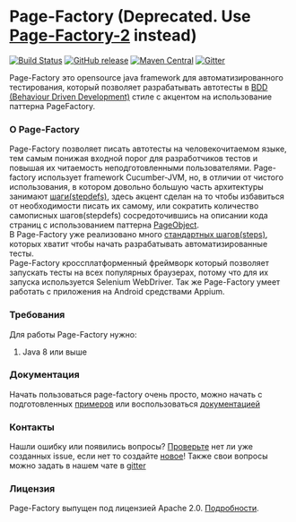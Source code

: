 # Page-Factory (Deprecated. Use [Page-Factory-2](https://github.com/sbtqa/page-factory-2) instead)
[![Build Status](https://travis-ci.org/sbtqa/page-factory.svg?branch=master)](https://travis-ci.org/sbtqa/page-factory) [![GitHub release](https://img.shields.io/github/release/sbtqa/page-factory.svg?style=flat-square)](https://github.com/sbtqa/page-factory/releases) [![Maven Central](https://img.shields.io/maven-central/v/ru.sbtqa.tag/page-factory.svg)](https://mvnrepository.com/artifact/ru.sbtqa.tag/page-factory) [![Gitter](https://img.shields.io/gitter/room/nwjs/nw.js.svg)](https://gitter.im/sbtqa-tag/page-factory?source=orgpage)

Page-Factory это opensource java framework для автоматизированного тестирования, который позволяет разрабатывать автотесты в [BDD (Behaviour Driven Development)](https://en.wikipedia.org/wiki/Behavior-driven_development) стиле с акцентом на использование паттерна PageFactory. 

### О Page-Factory

Page-Factory позволяет писать автотесты на человекочитаемом языке, тем самым понижая входной порог для разработчиков тестов и повышая их читаемость неподготовленными пользователями. Page-factory использует framework Cucumber-JVM, но, в отличии от чистого использования, в котором довольно большую часть архитектуры занимают [шаги(stepdefs)](https://cucumber.io/docs/reference#step-definitions), здесь акцент сделан на то чтобы избавиться от необходимости писать их самому, или сократить количество самописных шагов(stepdefs) сосредоточившись на описании кода страниц с использованием паттерна [PageObject](https://martinfowler.com/bliki/PageObject.html).  
В Page-Factory уже реализовано много [стандартных шагов(steps)](https://github.com/sbtqa/docs/wiki/Step-Definitions), которых хватит чтобы начать разрабатывать автоматизированные тесты.  
Page-Factory кроссплатформенный фреймворк который позволяет запускать тесты на всех популярных браузерах, потому что для их запуска используется Selenium WebDriver. Так же Page-Factory умеет работать с приложения на Android средствами Appium.

### Требования
Для работы Page-Factory нужно:
1. Java 8 или выше

### Документация
Начать пользоваться page-factory очень просто, можно начать с подготовленных [примеров](https://github.com/sbtqa/page-factory-example) или воспользоваться [документацией](https://github.com/sbtqa/docs/wiki/Page-Factory)

### Контакты
Нашли ошибку или появились вопросы? [Проверьте](https://github.com/sbtqa/page-factory/issues) нет ли уже созданных issue, если нет то создайте [новое](https://github.com/sbtqa/page-factory/issues/new)! Также свои вопросы можно задать в нашем чате в [gitter](https://gitter.im/sbtqa-tag/page-factory?source=orgpage)

### Лицензия 
Page-Factory выпущен под лицензией Apache 2.0. [Подробности](https://github.com/sbtqa/page-factory/blob/master/LICENSE).
